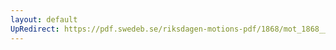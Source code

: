 ```yaml
---
layout: default
UpRedirect: https://pdf.swedeb.se/riksdagen-motions-pdf/1868/mot_1868__fk__00034/mot_1868__fk__00034_001.pdf
---
```

